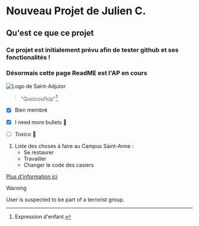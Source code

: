 # Nouveau Projet de Julien C.

## Qu'est ce que ce projet

### Ce projet est initialement prévu afin de tester github et ses fonctionalités !
### Désormais cette page ReadME est l'AP en cours

![Logo de Saint-Adjutor](https://cdn.discordapp.com/attachments/1114186158075805696/1149704572533747893/logostAD.png)

> "Quoicouflop"[^1].

- [x] Bien membré
- [x] I need more bullets :gun:
- [ ] Toxico 💉


1. Liste des choses à faire au Campus Saint-Anne :
    - Se restaurer
    - Travailler
    - Changer le code des casiers


[Plus d'information ici](https://www.youtube.com/watch?v=dQw4w9WgXcQ)


> [!WARNING]
> User is suspected to be part of a terrorist group.


[^1]: Expression d'enfant.